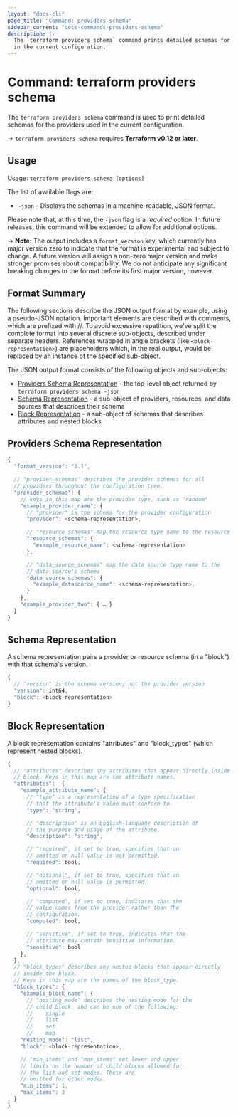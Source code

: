 ```yaml
---
layout: "docs-cli"
page_title: "Command: providers schema"
sidebar_current: "docs-commands-providers-schema"
description: |-
  The `terraform providers schema` command prints detailed schemas for the providers used
  in the current configuration.
---
```


# Command: terraform providers schema

The `terraform providers schema` command is used to print detailed schemas for the providers used in the current configuration.

-> `terraform providers schema` requires **Terraform v0.12 or later**.

## Usage

Usage: `terraform providers schema [options]`

The list of available flags are:

* `-json` - Displays the schemas in a machine-readable, JSON format.

Please note that, at this time, the `-json` flag is a _required_ option. In future releases, this command will be extended to allow for additional options.

-> **Note:** The output includes a `format_version` key, which currently has major version zero to indicate that the format is experimental and subject to change. A future version will assign a non-zero major version and make stronger promises about compatibility. We do not anticipate any significant breaking changes to the format before its first major version, however.

## Format Summary

The following sections describe the JSON output format by example, using a pseudo-JSON notation.
Important elements are described with comments, which are prefixed with //.
To avoid excessive repetition, we've split the complete format into several discrete sub-objects, described under separate headers. References wrapped in angle brackets (like `<block-representation>`) are placeholders which, in the real output, would be replaced by an instance of the specified sub-object.

The JSON output format consists of the following objects and sub-objects:

- [Providers Schema Representation](#providers-schema-representation) - the top-level object returned by `terraform providers schema -json`
- [Schema Representation](#schema-representation) - a sub-object of providers, resources, and data sources that describes their schema
- [Block Representation](#block-representation) - a sub-object of schemas that describes attributes and nested blocks

## Providers Schema Representation

```javascript
{
  "format_version": "0.1",

  // "provider_schemas" describes the provider schemas for all
  // providers throughout the configuration tree.
  "provider_schemas": {
    // keys in this map are the provider type, such as "random"
    "example_provider_name": {
      // "provider" is the schema for the provider configuration
      "provider": <schema-representation>,

      // "resource_schemas" map the resource type name to the resource's schema
      "resource_schemas": {
        "example_resource_name": <schema-representation>
      },

      // "data_source_schemas" map the data source type name to the
      // data source's schema
      "data_source_schemas": {
        "example_datasource_name": <schema-representation>,
      }
    },
    "example_provider_two": { … }
  }
}
```

## Schema Representation

A schema representation pairs a provider or resource schema (in a "block") with that schema's version.

```javascript
{
  // "version" is the schema version, not the provider version
  "version": int64,
  "block": <block-representation>
}
```

## Block Representation

A block representation contains "attributes" and "block_types" (which represent nested blocks).

```javascript
{
  // "attributes" describes any attributes that appear directly inside the
  // block. Keys in this map are the attribute names.
  "attributes":  {
    "example_attribute_name": {
      // "type" is a representation of a type specification
      // that the attribute's value must conform to.
      "type": "string",

      // "description" is an English-language description of
      // the purpose and usage of the attribute.
      "description": "string",

      // "required", if set to true, specifies that an
      // omitted or null value is not permitted.
      "required": bool,

      // "optional", if set to true, specifies that an
      // omitted or null value is permitted.
      "optional": bool,

      // "computed", if set to true, indicates that the
      // value comes from the provider rather than the
      // configuration.
      "computed": bool,

      // "sensitive", if set to true, indicates that the
      // attribute may contain sensitive information.
      "sensitive": bool
    },
  },
  // "block_types" describes any nested blocks that appear directly
  // inside the block.
  // Keys in this map are the names of the block_type.
  "block_types": {
    "example_block_name": {
      // "nesting_mode" describes the nesting mode for the
      // child block, and can be one of the following:
      // 	single
      // 	list
      // 	set
      // 	map
    "nesting_mode": "list",
    "block": <block-representation>,

    // "min_items" and "max_items" set lower and upper
    // limits on the number of child blocks allowed for
    // the list and set modes. These are
    // omitted for other modes.
    "min_items": 1,
    "max_items": 3
  }
}
```
